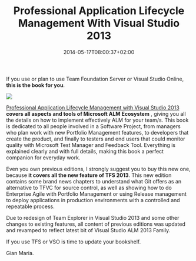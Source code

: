 ﻿---
title: "Professional Application Lifecycle Management With Visual Studio 2013"
description: ""
date: 2014-05-17T08:00:37+02:00
draft: false
tags: [Books]
categories: [Team Foundation Server,Visual Studio ALM]
---
If you use or plan to use Team Foundation Server or Visual Studio Online, **this is the book for you**.

[![](http://media.wiley.com/product_data/coverImage300/88/11188365/1118836588.jpg)](http://eu.wiley.com/WileyCDA/WileyTitle/productCd-1118836588.html)

[Professional Application Lifecycle Management with Visual Studio 2013](http://eu.wiley.com/WileyCDA/WileyTitle/productCd-1118836588.html)  **covers all aspects and tools of Microsoft ALM Ecosystem** , giving you all the details on how to implement effectively ALM for your team/s. This book is dedicated to all people involved in a Software Project, from managers who plan work with new Portfolio Management features, to developers that create the product, and finally to testers and end users that could monitor quality with Microsoft Test Manager and Feedback Tool. Everything is explained clearly and with full details, making this book a perfect companion for everyday work.

Even you own previous editions, I strongly suggest you to buy this new one, because **it covers all the new feature of TFS 2013**. This new edition contains some brand news chapters to understand what Git offers as an alternative to TFVC for source control, as well as showing how to do Enterprise Agile with Portfolio Management or using Release management to deploy applications in production environments with a controlled and repeatable process.

Due to redesign of Team Explorer in Visual Studio 2013 and some other changes to existing features, all content of previous editions was updated and revamped to reflect latest bit of Visual Studio ALM 2013 Family.

If you use TFS or VSO is time to update your bookshelf.

Gian Maria.
